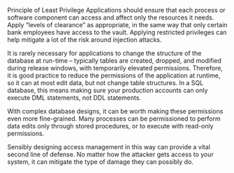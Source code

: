 Principle of Least Privilege
Applications should ensure that each process or software component can access and affect only the resources it needs. Apply “levels of clearance” as appropriate, in the same way that only certain bank employees have access to the vault. Applying restricted privileges can help mitigate a lot of the risk around injection attacks.

It is rarely necessary for applications to change the structure of the database at run-time – typically tables are created, dropped, and modified during release windows, with temporarily elevated permissions. Therefore, it is good practice to reduce the permissions of the application at runtime, so it can at most edit data, but not change table structures. In a SQL database, this means making sure your production accounts can only execute DML statements, not DDL statements.

With complex database designs, it can be worth making these permissions even more fine-grained. Many processes can be permissioned to perform data edits only through stored procedures, or to execute with read-only permissions.

Sensibly designing access management in this way can provide a vital second line of defense. No matter how the attacker gets access to your system, it can mitigate the type of damage they can possibly do.